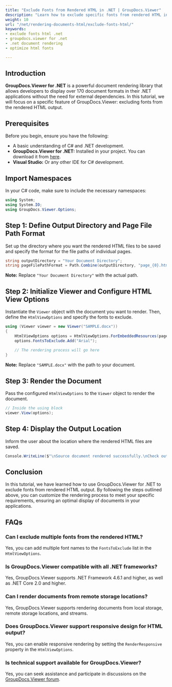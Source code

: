 ```yaml
---
title: "Exclude Fonts from Rendered HTML in .NET | GroupDocs.Viewer"
description: "Learn how to exclude specific fonts from rendered HTML in your .NET applications using GroupDocs.Viewer. A step-by-step guide for seamless document display."
weight: 10
url: "/net/rendering-documents-html/exclude-fonts-html/"
keywords:
- exclude fonts html .net
- groupdocs.viewer for .net
- .net document rendering
- optimize html fonts

---
```


## Introduction

**GroupDocs.Viewer for .NET** is a powerful document rendering library that allows developers to display over 170 document formats in their .NET applications without the need for external dependencies. In this tutorial, we will focus on a specific feature of GroupDocs.Viewer: excluding fonts from the rendered HTML output.

## Prerequisites

Before you begin, ensure you have the following:
*   A basic understanding of C# and .NET development.
*   **GroupDocs.Viewer for .NET:** Installed in your project. You can download it from [here](https://releases.groupdocs.com/viewer/net/).
*   **Visual Studio:** Or any other IDE for C# development.

## Import Namespaces

In your C# code, make sure to include the necessary namespaces:

```csharp
using System;
using System.IO;
using GroupDocs.Viewer.Options;
```

## Step 1: Define Output Directory and Page File Path Format

Set up the directory where you want the rendered HTML files to be saved and specify the format for the file paths of individual pages.

```csharp
string outputDirectory = "Your Document Directory";
string pageFilePathFormat = Path.Combine(outputDirectory, "page_{0}.html");
```
**Note:** Replace `"Your Document Directory"` with the actual path.

## Step 2: Initialize Viewer and Configure HTML View Options

Instantiate the `Viewer` object with the document you want to render. Then, define the `HtmlViewOptions` and specify the fonts to exclude.

```csharp
using (Viewer viewer = new Viewer("SAMPLE.docx"))
{
    HtmlViewOptions options = HtmlViewOptions.ForEmbeddedResources(pageFilePathFormat);
    options.FontsToExclude.Add("Arial");
    
    // The rendering process will go here
}
```
**Note:** Replace `"SAMPLE.docx"` with the path to your document.

## Step 3: Render the Document

Pass the configured `HtmlViewOptions` to the `Viewer` object to render the document.

```csharp
// Inside the using block
viewer.View(options);
```

## Step 4: Display the Output Location

Inform the user about the location where the rendered HTML files are saved.

```csharp
Console.WriteLine($"\nSource document rendered successfully.\nCheck output in {outputDirectory}.");
```

## Conclusion

In this tutorial, we have learned how to use GroupDocs.Viewer for .NET to exclude fonts from rendered HTML output. By following the steps outlined above, you can customize the rendering process to meet your specific requirements, ensuring an optimal display of documents in your applications.

## FAQs

### Can I exclude multiple fonts from the rendered HTML?
Yes, you can add multiple font names to the `FontsToExclude` list in the `HtmlViewOptions`.

### Is GroupDocs.Viewer compatible with all .NET frameworks?
Yes, GroupDocs.Viewer supports .NET Framework 4.6.1 and higher, as well as .NET Core 2.0 and higher.

### Can I render documents from remote storage locations?
Yes, GroupDocs.Viewer supports rendering documents from local storage, remote storage locations, and streams.

### Does GroupDocs.Viewer support responsive design for HTML output?
Yes, you can enable responsive rendering by setting the `RenderResponsive` property in the `HtmlViewOptions`.

### Is technical support available for GroupDocs.Viewer?
Yes, you can seek assistance and participate in discussions on the [GroupDocs.Viewer forum](https://forum.groupdocs.com/c/viewer/9).
